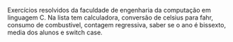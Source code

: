 Exercícios resolvidos da faculdade de engenharia da computação em linguagem C.
Na lista tem calculadora, conversão de celsius para fahr, consumo de combustivel, contagem regressiva, saber se o ano é bissexto, media dos alunos e switch case.
